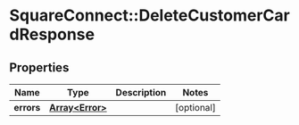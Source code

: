 # SquareConnect::DeleteCustomerCardResponse

## Properties
Name | Type | Description | Notes
------------ | ------------- | ------------- | -------------
**errors** | [**Array&lt;Error&gt;**](Error.md) |  | [optional] 



